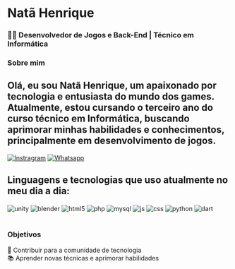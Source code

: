 # Natã Henrique

### 👨‍💻 Desenvolvedor de Jogos e Back-End | Técnico em Informática

### Sobre mim
## Olá, eu sou Natã Henrique, um apaixonado por tecnologia e entusiasta do mundo dos games. Atualmente, estou cursando o terceiro ano do curso técnico em Informática, buscando aprimorar minhas habilidades e conhecimentos, principalmente em desenvolvimento de jogos. ##

[![Instragram](https://img.shields.io/badge/Instagram-E4405F?style=for-the-badge&logo=instagram&logoColor=white)](https://www.instagram.com/natahenriique/)
[![Whatsapp](https://img.shields.io/badge/WhatsApp-25D366?style=for-the-badge&logo=whatsapp&logoColor=white)](https://api.whatsapp.com/send?phone=19987661624)
<br>
## Linguagens e tecnologias que uso atualmente no meu dia a dia:

<div style="display: inline_block">
  <img align="center" alt="unity" src="https://img.shields.io/badge/Unity-100000?style=for-the-badge&logo=unity&logoColor=white"  />
  <img align="center" alt="blender" src="https://img.shields.io/badge/blender-%23F5792A.svg?style=for-the-badge&logo=blender&logoColor=white"  />
  <img align="center" alt="html5" src="https://img.shields.io/badge/HTML-239120?style=for-the-badge&logo=html5&logoColor=white" />
    <img align="center" alt="php" src="https://img.shields.io/badge/PHP-777BB4?style=for-the-badge&logo=php&logoColor=white" />
    <img align="center" alt="mysql" src="https://img.shields.io/badge/MySQL-00000F?style=for-the-badge&logo=mysql&logoColor=white" />
    <img align="center" alt="js" src="https://img.shields.io/badge/JavaScript-F7DF1E?style=for-the-badge&logo=javascript&logoColor=black" />
    <img align="center" alt="css" src="https://img.shields.io/badge/CSS-239120?&style=for-the-badge&logo=css3&logoColor=white" />
  <img align="center" alt="python" src="https://img.shields.io/badge/Python-3776AB?style=for-the-badge&logo=python&logoColor=white" />
  <img align="center" alt="dart" src="https://img.shields.io/badge/Dart-0175C2?style=for-the-badge&logo=dart&logoColor=white" />


  
</div><br/>

### Objetivos
 🚀 Contribuir para a comunidade de tecnologia
<br>
📚 Aprender novas técnicas e aprimorar habilidades






  

